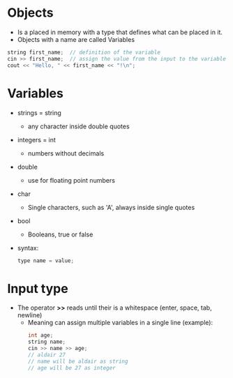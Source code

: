 # Objects
- Is a placed in memory with a type that defines what can be placed in it.
- Objects with a name are called Variables
``` cpp
string first_name;  // definition of the variable 
cin >> first_name;  // assign the value from the input to the variable
cout << "Hello, " << first_name << "!\n";
```

# Variables
- strings = string
    - any character inside double quotes
- integers = int
    - numbers without decimals
- double
    - use for floating point numbers
- char
    - Single characters, such as 'A', always inside single quotes
- bool
    -   Booleans, true or false
- syntax:

    ```cpp
    type name = value;
    ```

# Input type
- The operator **>>** reads until their is a whitespace (enter, space, tab, newline)
    - Meaning can assign multiple variables in a single line (example):
        ```cpp
        int age;
        string name;
        cin >> name >> age;
        // aldair 27
        // name will be aldair as string
        // age will be 27 as integer
        ```